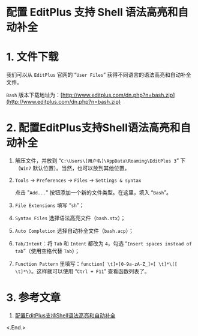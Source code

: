 
配置 EditPlus 支持 Shell 语法高亮和自动补全
===============================================

# 1. 文件下载 #

我们可以从 `EditPlus` 官网的 “`User Files`” 获得不同语言的语法高亮和自动补全文件。

`Bash` 版本下载地址为：[http://www.editplus.com/dn.php?n=bash.zip](http://www.editplus.com/dn.php?n=bash.zip)

# 2. 配置EditPlus支持Shell语法高亮和自动补全 #

1) 解压文件，并放到 “`C:\Users\[用户名]\AppData\Roaming\EditPlus 3`” 下（`Win7` 默认位置）。当然，也可以放到其他位置。

2) `Tools` -> `Preferences` -> `Files` -> `Settings & syntax`

    点击 "`Add...`" 按钮添加一个新的文件类型。在这里，填入 “`Bash`”。

3) `File Extensions` 填写 “`sh`”；

4) `Syntax Files` 选择语法高亮文件（`bash.stx`）；

5) `Auto Completion` 选择自动补全文件（`bash.acp`）；

6) `Tab/Intent`：将 `Tab` 和 `Intent` 都改为 `4`，勾选 “`Insert spaces instead of tab`”（使用空格代替 `Tab`）；

7) `Function Pattern` 里填写：`function[ \t]+[0-9a-zA-Z_]+[ \t]*\([ \t]*\)`。这样就可以使用 “`Ctrl + F11`” 查看函数列表了。

# 3. 参考文章 #

1. [配置EditPlus支持Shell语法高亮和自动补全](http://www.pythoner.com/182.html)

<.End.>
